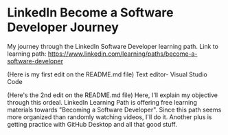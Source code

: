 # LinkedIn Become a Software Developer Journey
 My journey through the LinkedIn Software Developer learning path.
Link to learning path: https://www.linkedin.com/learning/paths/become-a-software-developer

(Here is my first edit on the README.md file)
Text editor- Visual Studio Code

(Here's the 2nd edit on the README.md file)
Here, I'll explain my objective through this ordeal. LinkedIn Learning Path is offering free learning materials towards "Becoming a Software Developer". Since this path seems more organized than randomly watching videos, I'll do it. Another plus is getting practice with GitHub Desktop and all that good stuff.
